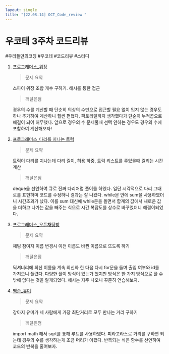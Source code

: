 ```yaml
---
layout: single
title: "[22.08.14] OCT_Code_review "
---
```

# 우코테 3주차 코드리뷰

#우리들만의코딩 #우코테 #코드리뷰 #스터디



1. [프로그래머스_위장](https://school.programmers.co.kr/learn/courses/30/lessons/42578)

   > 문제 요약

   스파이 위장 조합 개수 구하기. 해시를 통한 접근

   > 깨달은점

   경우의 수를 계산할 때 단순히 의상의 수만으로 접근할 필요 없이 입지 않는 경우도 하나 추가하여 계산하니 훨씬 편했다. 팩토리얼까지 생각했다가 단순히 누적곱으로 해결이 되어 허무했다. 앞으로 경우의 수 문제풀때 선택 안하는 경우도 경우의 수에 포함하여 계산해보자!

   

2. [프로그래머스_다리를 지나는 트럭](https://school.programmers.co.kr/learn/courses/30/lessons/42583)

   > 문제 요약

   트럭이 다리를 지나는데 다리 길이, 허용 하중, 트럭 리스트를 주었을때 걸리는 시간 계산

   > 깨달은점

   deque을 선언하여 큐로 진짜 다리처럼 풀이를 하였다. 일단 시각적으로 다리 그대로를 표현하며 코드를 수정하니 결과는 잘 나왔다. while문 안에 sum을 사용하였더니 시간초과가 났다. 이를 sum 대신에 while문을 돌면서 합계의 값에서 새로운 값을 더하고 나가는 값을 빼주는 식으로 시간 복잡도를 상수로 바꾸었더니 해결이되었다. 

   

3. [프로그래머스_오픈채팅방](https://school.programmers.co.kr/learn/courses/30/lessons/42888)

   > 문제 요약

   채팅 참여자 이름 변경시 이전 이름도 바뀐 이름으로 뜨도록 하기

   > 깨달은점

   딕셔너리에 최신 이름을 계속 최신화 한 다음 다시 for문을 돌며 출입 여부와 id를 가져오니 풀렸다. 다양한 풀이 방식이 있는가 했지만 방식은 한 가지 방식으로 풀 수밖에 없다는 것을 알게되었다. 해시는 자주 나오니 꾸준히 연습해보자.

   

4. [백준_유미](https://www.acmicpc.net/problem/17286)

   > 문제 요약

   강아지 유미가 세 사람에게 가장 최단거리로 모두 만나는 거리 구하기

   > 깨달은점

   import math 해서 sqrt를 통해 루트를 사용하였다. 피라고라스로 거리를 구하면 되는데 경우의 수를 생각하는게 조금 머리가 아팠다. 반복되는 식은 함수를 선언하여 코드의 반복을 줄여보자.

